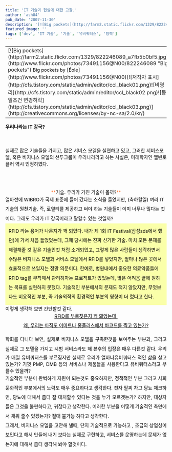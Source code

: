 ```yaml
---
title: 'IT 기술과 현실에 대한 고찰.'
author: 'ash84'
pub_date: '2007-11-30'
description: '[![Big pockets](http://farm2.static.flickr.com/1329/822246089_a7fb5b0bf5.jpg)](http://www.flickr.com/photos/73491156@N00/822246089 "Big pockets")'
featured_image: ''
tags: ['dev', 'IT 기술', '기술', '유비쿼터스', '정책']
---
```



<table class="flickrImgSearch"><tbody><tr><td>[![Big pockets](http://farm2.static.flickr.com/1329/822246089_a7fb5b0bf5.jpg)](http://www.flickr.com/photos/73491156@N00/822246089 "Big pockets")  
<span style="color: rgb(0, 0, 0); font-size: 11pt;">  
</span><span><span style="color: rgb(0, 0, 0); font-size: 11pt;">Big pockets by </span>[<span style="color: rgb(0, 0, 0); font-size: 11pt;">Éole</span>](http://www.flickr.com/photos/73491156@N00)</span><span style="color: rgb(0, 0, 0); font-size: 11pt;"></span>[![저작자 표시](http://cfs.tistory.com/static/admin/editor/ccl_black01.png)![비영리](http://cfs.tistory.com/static/admin/editor/ccl_black02.png)![동일조건 변경허락](http://cfs.tistory.com/static/admin/editor/ccl_black03.png)](http://creativecommons.org/licenses/by-nc-sa/2.0/kr/)</td></tr></tbody></table><span style="color: rgb(0, 0, 0); font-size: 11pt;">  
</span><span style="COLOR: rgb(212,26,1); TEXT-DECORATION: underline">  
<span style="color: rgb(0, 0, 0); font-size: 11pt;">  
</span>  
<span style="color: rgb(0, 0, 0); font-size: 11pt;">  
</span></span>

<span style="color: rgb(0, 0, 0); font-size: 11pt;">  
</span>

<span style="COLOR: rgb(212,26,1); TEXT-DECORATION: underline">  
<span style="color: rgb(0, 0, 0); font-size: 11pt;">  
</span></span>

<span style="color: rgb(0, 0, 0); font-size: 11pt;">  
</span>

<font color="#d41a01"><span style="color: rgb(0, 0, 0); font-size: 11pt;">**우리나라는 IT 강국?**</span></font>  
<span style="color: rgb(0, 0, 0); font-size: 11pt;">  
</span>  
<span style="color: rgb(0, 0, 0); font-size: 11pt;">  
 실제로 많은 기술들을 가지고, 많은 서비스 모델을 실현하고 있고, 그러한 서비스모델, 혹은 비지니스 모델의 선두그룹이 우리나라라고 하는 사실은, 미래학자인 앨빈토플러 역시 인정하였다. </span>  
<span style="color: rgb(0, 0, 0); font-size: 11pt;">  
</span>  
<span style="color: rgb(0, 0, 0); font-size: 11pt;">  
</span>

<div style="text-align: center;"><span style="color: rgb(255, 118, 53); -webkit-text-decorations-in-effect: line-through; ">**<span style="color: rgb(0, 0, 0); font-size: 11pt;">기술. 우리가 가진 기술이 몰까?</span>**</span></div><span style="color: rgb(0, 0, 0); font-size: 11pt;">  
</span>

<div></div><span style="color: rgb(0, 0, 0); font-size: 11pt;line-height:2;">  
 얼마전에 WIBRO가 국제 표준에 들어 갔다는 소식을 들었지만, (축하할일) 여러 IT 기술의 원천기술. 즉, 로열티를 제공하고 써야 하는 기술들이 이미 너무나 많다는 것이다. 그래도 우리가 IT 강국이라고 말할수 있는 것일까?</span>  
<span style="color: rgb(0, 0, 0); font-size: 11pt;">  
</span>  
<span style="color: rgb(0, 0, 0); font-size: 11pt;">  
</span>

<span style="color: rgb(0, 0, 0); font-size: 11pt;">  
</span>

<div style="PADDING-RIGHT: 10px; PADDING-LEFT: 10px; PADDING-BOTTOM: 10px; PADDING-TOP: 10px; BACKGROUND-COLOR: #faffa9"><span style="color: rgb(0, 0, 0); font-size: 11pt;">  
</span>  
<span style="color: rgb(0, 0, 0); font-size: 11pt;">  
</span><font color="#993366"><span style="color: rgb(0, 0, 0); font-size: 11pt;line-height:2;">RFID 라는 용어가 나온지가 꽤 되었다. 내가 제 1회 IT Festival(삼성sds에서 했던)에 가서 처음 들었었는데, </span><span style="color: rgb(0, 0, 0); font-size: 11pt;line-height:2;">그때 당시에는 진짜 신기한 기술. 마치 모든 문제를 해결해줄 것 같은 기술인것 처럼 소개되었고, 그렇게 많은 사람들이 생각하면서 수많은 비지니스 모델과 서비스 모델에서 RFID를 넣었지만, 얼마나 많은 곳에서 효율적으로 쓰일지는 정말 의문이다. 한예로, 병원내에서 중요한 의료약품들에 RFID tag를 부착해서 관리하자는 프로젝트가 있었는데, 많은 어려움 끝에 원하는 목표를 실현하지 못했다. 기술적인 부분에서의 문제도 적지 않았지만, 무엇보다도 비용적인 부분, 즉 기술외적의 환경적인 부분의 영향이 더 컸다고 한다. </span>  
<span style="color: rgb(0, 0, 0); font-size: 11pt;">  
</span></font></div><span style="color: rgb(0, 0, 0); font-size: 11pt;">  
</span>

<span style="color: rgb(0, 0, 0); font-size: 11pt;">  
 이렇게 생각해 보면 간단할것 같다. </span>  
<span style="color: rgb(0, 0, 0); font-size: 11pt;">  
</span>  
<span style="color: rgb(0, 0, 0); font-size: 11pt;">  
</span>

<span style="color: rgb(0, 0, 0); font-size: 11pt;">  
</span>

<div style="TEXT-ALIGN: center"><span style="color: rgb(0, 0, 0); font-size: 11pt;">  
</span><u><font color="#009966"><span style="color: rgb(0, 0, 0); font-size: 11pt;line-height:2;">RFID를 부르짖은지 꽤 돼었는데 </span></font></u></div><div style="TEXT-ALIGN: center"><u><font color="#009966"><span style="color: rgb(0, 0, 0); font-size: 11pt;line-height:2;">왜, 우리는 아직도 이마트나 홈플러스에서 바코드를 찍고 있는가?</span>  
<span style="color: rgb(0, 0, 0); font-size: 11pt;">  
</span></font></u></div><span style="color: rgb(0, 0, 0); font-size: 11pt;">  
</span>

<span style="color: rgb(0, 0, 0); font-size: 11pt;"></span>

<span style="color: rgb(0, 0, 0); font-size: 11pt;">  
</span>

<div style="TEXT-ALIGN: justify"><span style="color: rgb(0, 0, 0); font-size: 11pt;line-height:2;">학회를 다니다 보면, 실제로 비지니스 모델을 구축한것을 보여주는 부분과, 그리고 실제로 그 모델을 가지고 </span><span style="color: rgb(0, 0, 0); font-size: 11pt;">시범 서비스라도 해 본후의 입장은 매우 다른것 같다. 우리가 매일 유비쿼터스를 부르짖지만 실제로 우리가 얼마나유비쿼터스 적인 삶을 살고 있는가? 기껏 PMP, DMB 등의 서비스나 제품들을 사용한다고 유비쿼터스라고 부를수 있을까?  </span></div><font color="#c1c1c1"><span style="color: rgb(0, 0, 0); font-size: 11pt;">  
</span><div style="TEXT-ALIGN: justify"><span style="color: rgb(0, 0, 0); font-size: 11pt;">  
</span>  
<span style="color: rgb(0, 0, 0); font-size: 11pt;">  
</span></div><span style="color: rgb(0, 0, 0); font-size: 11pt;">  
</span>

<div style="TEXT-ALIGN: justify"><span style="color: rgb(0, 0, 0); font-size: 11pt;line-height:2;">  
 기술적인 부분이 완벽하게 지원이 되는것도 중요하지만, 정책적인 부분 그리고 사회 문화적인 부분에서의 노력도 매우 중요하다고 생각한다. 전자 팔찌 차고 당뇨 체크하면, 당뇨에 대해서 좀더 잘 대처할수 있다는 것을 누가 모르겟는가? 하지만, 대상자들은 그것을 불편하다고, 귀찮다고 생각한다. 이러한 부분을 어떻게 기술적인 측면에서 채워 줄수 있겠는가? 절대 불가능 하다고 생각한다. </span></div><span style="color: rgb(0, 0, 0); font-size: 11pt;">  
</span>

<div style="TEXT-ALIGN: justify"><span style="color: rgb(0, 0, 0); font-size: 11pt;">  
</span>  
<span style="color: rgb(0, 0, 0); font-size: 11pt;">  
</span></div><span style="color: rgb(0, 0, 0); font-size: 11pt;">  
</span>

<div style="TEXT-ALIGN: justify"><span style="color: rgb(0, 0, 0); font-size: 11pt;line-height:2;">  
 그래서, 비지니스 모델을 고안해 낼때, 단지 기술적으로 가능하고 , 조금의 상업성이 보인다고 해서 만들어 내기 보다는 실제로 구현하고, 서비스를 운영하는데 문제가 없는지에 대해서 좀더 생각해 봐야 할것이다. </span></div></font>



